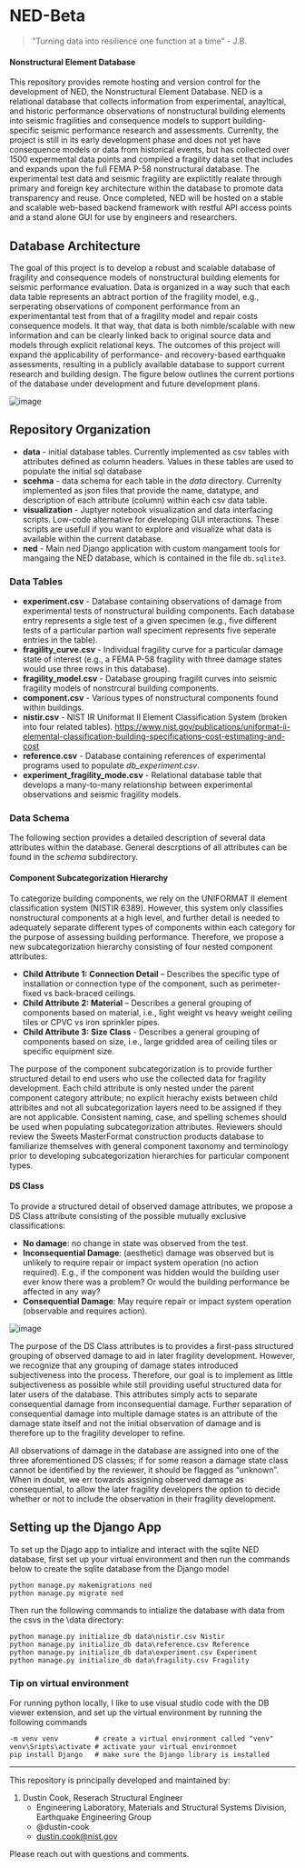 # NED-Beta
> "Turning data into resilience one function at a time" - J.B.

#### Nonstructural Element Database
This repository provides remote hosting and version control for the development of NED, the Nonstructural Element Database. NED is a relational database that collects information from experimental, anayltical, and historic performance observations of nonstructural building elements into seismic fragilities and consequence models to support building-specific seismic performance research and assessments. Currenlty, the project is still in its early development phase and does not yet have consequence models or data from historical events, but has collected over 1500 expermental data points and compiled a fragility data set that includes and expands upon the full FEMA P-58 nonstructural database. The experimental test data and seismic fragility are explictitly realate through primary and foreign key architecture within the database to promote data transparency and reuse. Once completed, NED will be hosted on a stable and scalable web-based backend framework with restful API access points and a stand alone GUI for use by engineers and researchers.

## Database Architecture
The goal of this project is to develop a robust and scalable database of fragility and consequence models of nonstructural building elements for seismic performance evaluation. Data is organized in a way such that each data table represents an abtract portion of the fragility model, e.g., serperating observations of component performance from an experimentantal test from that of a fragility model and repair costs consequence models. It that way, that data is both nimble/scalable with new information and can be clearly linked back to original source data and models through explicit relational keys. The outcomes of this project will expand the applicability of performance- and recovery-based earthquake assessments, resulting in a publicly available database to support current research and building design. The figure below outlines the current portions of the database under development and future development plans.
 
![image](https://github.com/user-attachments/assets/eb71e3e3-0e99-4072-aec6-690db39f1bc6)

## Repository Organization
- **data** - initial database tables. Currently implemented as csv tables with attributes defined as column headers. Values in these tables are used to populate the initial sql database
- **scehma** - data schema for each table in the *data* directory. Currenlty implemented as json files that provide the name, datatype, and description of each attribute (column) within each csv data table.
- **visualization** - Juptyer notebook visualization and data interfacing scripts. Low-code alternative for developing GUI interactions. These scripts are usefull if you want to explore and visualize what data is available within the current database.
- **ned** - Main ned Django application with custom mangament tools for mangaing the NED database, which is contained in the file `db.sqlite3`.

### Data Tables
- **experiment.csv** - Database containing observations of damage from experimental tests of nonstructural building components. Each database entry represents a sigle test of a given specimen (e.g., five different tests of a particular partion wall speciment represents five seperate entries in the table).
- **fragility_curve.csv** - Individual fragility curve for a particular damage state of interest (e.g., a FEMA P-58 fragility with three damage states would use three rows in this database).
- **fragility_model.csv** - Database grouping fragilit curves into seismic fragility models of nonstrcural building components.
- **component.csv** - Various types of nonstructural components found within buildings.
- **nistir.csv** - NIST IR Uniformat II Element Classification System (broken into four related tables). https://www.nist.gov/publications/uniformat-ii-elemental-classification-building-specifications-cost-estimating-and-cost
- **reference.csv** - Database containing references of experimental programs used to populate *db_experiment.csv*.
- **experiment_fragility_mode.csv** - Relational database table that develops a many-to-many relationship between experimental observations and seismic fragility models.

### Data Schema
The following section provides a detailed description of several data attributes within the database. General descrptions of all attributes can be found in the *schema* subdirectory.

#### Component Subcategorization Hierarchy
To categorize building components, we rely on the UNIFORMAT II element classification system (NISTIR 6389). However, this system only classifies nonstructural components at a high level, and further detail is needed to adequately separate different types of components within each category for the purpose of assessing building performance.  Therefore, we propose a new subcategorization hierarchy consisting of four nested component attributes:
-	**Child Attribute 1: Connection Detail** – Describes the specific type of installation or connection type of the component, such as perimeter-fixed vs back-braced ceilings.
-	**Child Attribute 2: Material** – Describes a general grouping of components based on material, i.e., light weight vs heavy weight ceiling tiles or CPVC vs iron sprinkler pipes.
-	**Child Attribute 3: Size Class** - Describes a general grouping of components based on size, i.e., large gridded area of ceiling tiles or specific equipment size.
  
The purpose of the component subcategorization is to provide further structured detail to end users who use the collected data for fragility development. Each child attribute is only nested under the parent component category attribute; no explicit hierachy exists between child attribites and not all subcategorization layers need to be assigned if they are not applicable. Consistent naming, case, and spelling schemes should be used when populating subcategorization attributes. Reviewers should review the Sweets MasterFormat construction products database to familiarize themselves with general component taxonomy and terminology prior to developing subcategorization hierarchies for particular component types.

#### DS Class
To provide a structured detail of observed damage attributes, we propose a DS Class attribute consisting of the possible mutually exclusive classifications: 
-	**No damage**: no change in state was observed from the test.
-	**Inconsequential Damage**: (aesthetic) damage was observed but is unlikely to require repair or impact system operation (no action required). E.g., if the component was hidden would the building user ever know there was a problem? Or would the building performance be affected in any way? 
-	**Consequential Damage**: May require repair or impact system operation (observable and requires action).

![image](https://github.com/user-attachments/assets/b9f4a4bd-3083-4028-bc7b-dba06b1f3dd0)

The purpose of the DS Class attributes is to provides a first-pass structured grouping of observed damage to aid in later fragility development. However, we recognize that any grouping of damage states introduced subjectiveness into the process. Therefore, our goal is to implement as little subjectiveness as possible while still providing useful structured data for later users of the database.  This attributes simply acts to separate consequential damage from inconsequential damage. Further separation of consequential damage into multiple damage states is an attribute of the damage state itself and not the initial observation of damage and is therefore up to the fragility developer to refine. 

All observations of damage in the database are assigned into one of the three aforementioned DS classes; if for some reason a damage state class cannot be identified by the reviewer, it should be flagged as “unknown”. When in doubt, we err towards assigning observed damage as consequential, to allow the later fragility developers the option to decide whether or not to include the observation in their fragility development.

## Setting up the Django App
To set up the Djago app to intialize and interact with the sqlite NED database, first set up your virtual environment and then run the commands below to create the sqlite database from the Django model
```
python manage.py makemigrations ned
python manage.py migrate ned
```

Then run the following commands to intialize the database with data from the csvs in the \data directory:
```
python manage.py initialize_db data\nistir.csv Nistir
python manage.py initialize_db data\reference.csv Reference
python manage.py initialize_db data\experiment.csv Experiment
python manage.py initialize_db data\fragility.csv Fragility
```

### Tip on virtual environment
For running python locally, I like to use visual studio code with the DB viewer extension, and set up the virtual environment by running the following commands
```
-m venv venv         # create a virtual environment called "venv"
venv\Sripts\activate # activate your virtual environmnet
pip install Django   # make sure the Django library is installed 
```

---

This repository is principally developed and maintained by:

1. Dustin Cook, Reserach Structural Engineer
   - Engineering Laboratory, Materials and Structural Systems Division, Earthquake Engineering Group
   - @dustin-cook
   - dustin.cook@nist.gov

Please reach out with questions and comments.
